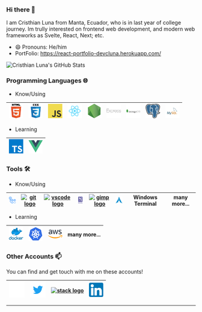 ### Hi there 👋

I am Cristhian Luna from Manta, Ecuador, who is in last year of college journey. Im trully interested on frontend web development, and modern web frameworks as Svelte, React, Next; etc.

- 😄 Pronouns: He/him
- PortFolio: https://react-portfolio-devcluna.herokuapp.com/

![Cristhian Luna's GitHub Stats](https://github-readme-stats.vercel.app/api?username=TribilinYT&show_icons=true&include_all_commits=true)


### Programming Languages 🌐

- Know/Using

|[<img src="https://raw.githubusercontent.com/github/explore/80688e429a7d4ef2fca1e82350fe8e3517d3494d/topics/html/html.png" alt="javascript logo" width="38">](https://golang.org/)|[<img src="https://raw.githubusercontent.com/github/explore/80688e429a7d4ef2fca1e82350fe8e3517d3494d/topics/css/css.png" alt="javascript logo" width="38">](https://golang.org/)|[<img src="https://raw.githubusercontent.com/github/explore/80688e429a7d4ef2fca1e82350fe8e3517d3494d/topics/javascript/javascript.png" alt="javascript logo" width="38">](https://golang.org/)|[<img src="https://raw.githubusercontent.com/github/explore/80688e429a7d4ef2fca1e82350fe8e3517d3494d/topics/react/react.png" alt="go logo" width="38">](https://golang.org/)|[<img src="https://raw.githubusercontent.com/github/explore/80688e429a7d4ef2fca1e82350fe8e3517d3494d/topics/nodejs/nodejs.png" alt="go logo" width="38">](https://golang.org/)|[<img src="https://raw.githubusercontent.com/github/explore/80688e429a7d4ef2fca1e82350fe8e3517d3494d/topics/express/express.png" alt="go logo" width="38">](https://golang.org/)|[<img src="https://raw.githubusercontent.com/github/explore/80688e429a7d4ef2fca1e82350fe8e3517d3494d/topics/mongodb/mongodb.png" alt="go logo" width="38">](https://golang.org/)|[<img src="https://raw.githubusercontent.com/github/explore/80688e429a7d4ef2fca1e82350fe8e3517d3494d/topics/postgresql/postgresql.png" alt="go logo" width="38">](https://golang.org/)|[<img src="https://raw.githubusercontent.com/github/explore/80688e429a7d4ef2fca1e82350fe8e3517d3494d/topics/mysql/mysql.png" alt="go logo" width="38">](https://golang.org/)|
|---|---|---|---|---|---|---|---|---|



- Learning

|[<img src="https://raw.githubusercontent.com/github/explore/80688e429a7d4ef2fca1e82350fe8e3517d3494d/topics/typescript/typescript.png" alt="javascript logo" width="38">](https://golang.org/)|[<img src="https://raw.githubusercontent.com/github/explore/80688e429a7d4ef2fca1e82350fe8e3517d3494d/topics/vue/vue.png" alt="javascript logo" width="38">](https://golang.org/)|
|---|---|

### Tools 🛠️

- Know/Using

| [<img src="https://raw.githubusercontent.com/Delta456/Delta456/master/img/actions.png" alt="actions logo" width="38">](https://github.com/features/actions) | [<img src="https://raw.githubusercontent.com/Delta456/Delta456/master/img/git.png" alt="git logo" width="38">](https://git-scm.com/) | [<img src="https://raw.githubusercontent.com/Delta456/Delta456/master/img/vscode.png" alt="vscode logo" width="38">](https://code.visualstudio.com/) | [<img src="https://raw.githubusercontent.com/TribilinYT/TribilinYT/master/img/heroku.png" alt="heroku logo" width="38">](https://www.aseprite.org/) | [<img src="https://raw.githubusercontent.com/Delta456/Delta456/master/img/gimp.png" alt="gimp logo" width="38">](https://www.gimp.org/)  |  [<img src="https://raw.githubusercontent.com/TribilinYT/TribilinYT/master/img/archlinux.png" alt="arch Linux logo" width="38">](https://travis-ci.org/)| Windows Terminal | many more...
|---|---|---|---|---|---|---|---|

- Learning

| [<img src="https://raw.githubusercontent.com/github/explore/80688e429a7d4ef2fca1e82350fe8e3517d3494d/topics/docker/docker.png" alt="docker logo" width="38">](https://www.docker.com/) |[<img src="https://raw.githubusercontent.com/github/explore/80688e429a7d4ef2fca1e82350fe8e3517d3494d/topics/kubernetes/kubernetes.png" alt="kubernetes logo" width="38">](https://kubernetes.io/) | [<img src="https://raw.githubusercontent.com/Delta456/Delta456/master/img/aws.png" alt="aws logo" width="38">](https://aws.amazon.com/) | many more...
|---|---|---|---|

### Other Accounts 📫

You can find and get touch with me on these accounts!

| [<img src="https://raw.githubusercontent.com/Delta456/Delta456/master/img/github.png" alt="github logo" width="42">](https://github.com/TribilinYT) |[<img src="https://raw.githubusercontent.com/Delta456/Delta456/master/img/twitter.png" alt="twitter logo" width="42">](https://twitter.com/DevCLuna) | [<img src="https://raw.githubusercontent.com/Delta456/Delta456/master/img/stack.svg" alt="stack logo" width="38">](https://stackoverflow.com/users/15340518/cristhian-a-luna) | [<img src="https://raw.githubusercontent.com/TribilinYT/TribilinYT/master/img/linkedin.png" alt="linkedin logo" width="38">](https://www.linkedin.com/in/cluna1997/)|
|---|---|---|---|
---
